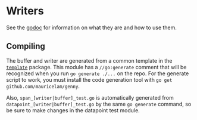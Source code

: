 # Writers

See the [godoc](https://godoc.org/github.com/signalfx/signalfx-go/writer) for
information on what they are and how to use them.

## Compiling

The buffer and writer are generated from a common template in the [`template`](./template)
package.  This module has a `//go:generate` comment that will be recognized when you
run `go generate ./...` on the repo.  For the generate script to work, you must
install the code generation tool with `go get github.com/mauricelam/genny`.

Also, `span_[writer|buffer]_test.go` is automatically generated from
`datapoint_[writer|buffer]_test.go` by the same `go generate` command, so be
sure to make changes in the datapoint test module.

